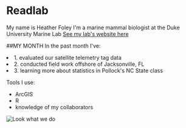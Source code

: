 # Readlab


My name is Heather Foley
I'm a marine mammal biologist at the Duke University Marine Lab
[See my lab's website here](http://superpod.ml.duke.edu/read/)


##MY MONTH
In the past month I've:
<li>1. evaluated our satellite telemetry tag data</li>
<li>2. conducted field work offshore of Jacksonville, FL</li>
<li>3. learning more about statistics in Pollock's NC State class</li>

Tools I use:
- ArcGIS
- R
- knowledge of my collaborators

![Look what we do](file:///Users/aftt/Desktop/Hatteras%202015/20150525_Gm_DWaples_0413.jpg)





